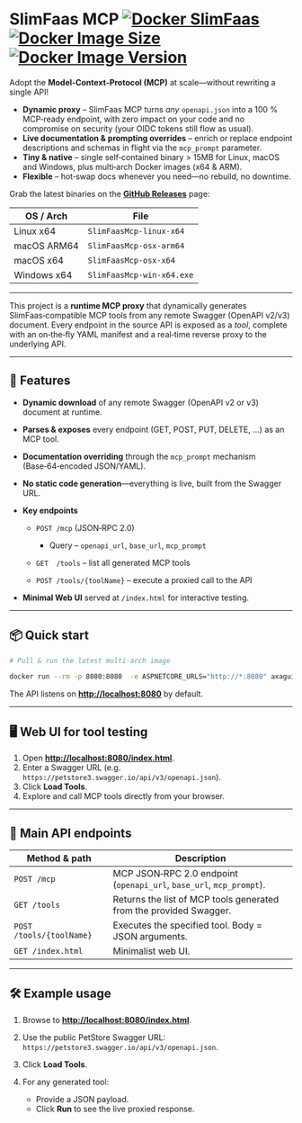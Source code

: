 ﻿# SlimFaas MCP [![Docker SlimFaas](https://img.shields.io/docker/pulls/axaguildev/slimfaas-mcp.svg?label=docker+pull+slimfaas-mcp)](https://hub.docker.com/r/axaguildev/slimfaas-mcp/builds) [![Docker Image Size](https://img.shields.io/docker/image-size/axaguildev/slimfaas-mcp?label=image+size+slimfaas-mcp)](https://hub.docker.com/r/axaguildev/slimfaas/builds) [![Docker Image Version](https://img.shields.io/docker/v/axaguildev/slimfaas-mcp?sort=semver&label=latest+version+slimfaas-mcp)](https://hub.docker.com/r/axaguildev/slimfaas-mcp/builds)

Adopt the **Model‑Context‑Protocol (MCP)** at scale—without rewriting a single API!

* **Dynamic proxy** – SlimFaas MCP turns *any* `openapi.json` into a 100 % MCP‑ready endpoint, with zero impact on your code and no compromise on security (your OIDC tokens still flow as usual).
* **Live documentation & prompting overrides** – enrich or replace endpoint descriptions and schemas in flight via the `mcp_prompt` parameter.
* **Tiny & native** – single self‑contained binary > 15MB for Linux, macOS and Windows, plus multi‑arch Docker images (x64 & ARM).
* **Flexible** – hot‑swap docs whenever you need—no rebuild, no downtime.

Grab the latest binaries on the **[GitHub Releases](https://github.com/SlimPlanet/SlimFaas/releases)** page:

| OS / Arch   | File                      |
| ----------- | ------------------------- |
| Linux x64   | `SlimFaasMcp-linux-x64`   |
| macOS ARM64 | `SlimFaasMcp-osx-arm64`   |
| macOS x64   | `SlimFaasMcp-osx-x64`     |
| Windows x64 | `SlimFaasMcp-win-x64.exe` |

---

This project is a **runtime MCP proxy** that dynamically generates SlimFaas‑compatible MCP tools from any remote Swagger (OpenAPI v2/v3) document. Every endpoint in the source API is exposed as a *tool*, complete with an on‑the‑fly YAML manifest and a real‑time reverse proxy to the underlying API.

---

## 🚀 Features

* **Dynamic download** of any remote Swagger (OpenAPI v2 or v3) document at runtime.
* **Parses & exposes** every endpoint (GET, POST, PUT, DELETE, …) as an MCP tool.
* **Documentation overriding** through the `mcp_prompt` mechanism (Base‑64‑encoded JSON/YAML).
* **No static code generation**—everything is live, built from the Swagger URL.
* **Key endpoints**

    * `POST /mcp` (JSON‑RPC 2.0)

        * Query – `openapi_url`, `base_url`, `mcp_prompt`
    * `GET  /tools` – list all generated MCP tools
    * `POST /tools/{toolName}` – execute a proxied call to the API
* **Minimal Web UI** served at `/index.html` for interactive testing.

---

## 📦 Quick start

```bash
# Pull & run the latest multi‑arch image

docker run --rm -p 8080:8080  -e ASPNETCORE_URLS="http://*:8080" axaguildev/slimfaas-mcp:latest
```

The API listens on **[http://localhost:8080](http://localhost:8080)** by default.

---

## 🖥️ Web UI for tool testing

1. Open **[http://localhost:8080/index.html](http://localhost:8080/index.html)**.
2. Enter a Swagger URL (e.g. `https://petstore3.swagger.io/api/v3/openapi.json`).
3. Click **Load Tools**.
4. Explore and call MCP tools directly from your browser.

---

## 📖 Main API endpoints

| Method & path            | Description                                                          |
| ------------------------ | -------------------------------------------------------------------- |
| `POST /mcp`              | MCP JSON‑RPC 2.0 endpoint (`openapi_url`, `base_url`, `mcp_prompt`). |
| `GET /tools`             | Returns the list of MCP tools generated from the provided Swagger.   |
| `POST /tools/{toolName}` | Executes the specified tool. Body = JSON arguments.                  |
| `GET /index.html`        | Minimalist web UI.                                                   |

---

## 🛠️ Example usage

1. Browse to **[http://localhost:8080/index.html](http://localhost:8080/index.html)**.
2. Use the public PetStore Swagger URL: `https://petstore3.swagger.io/api/v3/openapi.json`.
3. Click **Load Tools**.
4. For any generated tool:

    * Provide a JSON payload.
    * Click **Run** to see the live proxied response.

